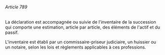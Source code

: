 ###### Article 789

La déclaration est accompagnée ou suivie de l'inventaire de la succession qui comporte une estimation, article par article, des éléments de l'actif et du passif.

L'inventaire est établi par un commissaire-priseur judiciaire, un huissier ou un notaire, selon les lois et règlements applicables à ces professions.

